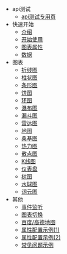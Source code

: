 - api测试
  - [api测试专用页](/apiTest)
- 快速开始
  - [介绍](/)
  - [开始使用](/start)
  - [图表属性](/props)
  - [数据](/data)
- 图表
  - [折线图](/line)
  - [柱状图](/histogram)
  - [条形图](/bar)
  - [饼图](/pie)
  - [环图](/ring)
  - [瀑布图](/waterfall)
  - [漏斗图](/funnel)
  - [雷达图](/radar)
  - [地图](/map)
  - [桑基图](/sankey)
  - [热力图](/heatmap)
  - [散点图](/scatter)
  - [K线图](/candle)
  - [仪表盘](/gauge)
  - [树图](/tree)
  - [水球图](/liquidfill)
  - [词云图](/wordcloud)
- 其他
  - [事件监听](/event)
  - [图表切换](/toggle)
  - [百度/高德地图](/bmap)
  - [属性配置示例(1)](/props-demo1)
  - [属性配置示例(2)](/props-demo2)
  - [常见问题示例](/skill-demo)

